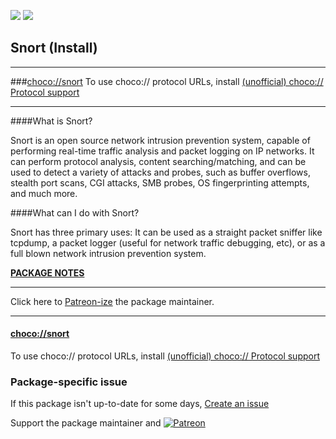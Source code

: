 [![](https://img.shields.io/chocolatey/v/snort?color=green&label=snort)](https://chocolatey.org/packages/snort) [![](https://img.shields.io/chocolatey/dt/snort)](https://chocolatey.org/packages/snort)

## Snort (Install)

___
###[choco://snort](choco://snort)
To use choco:// protocol URLs, install [(unofficial) choco:// Protocol support ](https://chocolatey.org/packages/choco-protocol-support)
___

####What is Snort?

Snort is an open source network intrusion prevention system, capable of performing real-time traffic analysis and packet logging on IP networks. It can perform protocol analysis, content searching/matching, and can be used to detect a variety of attacks and probes, such as buffer overflows, stealth port scans, CGI attacks, SMB probes, OS fingerprinting attempts, and much more.

####What can I do with Snort?

Snort has three primary uses: It can be used as a straight packet sniffer like tcpdump, a packet logger (useful for network traffic debugging, etc), or as a full blown network intrusion prevention system.

**[PACKAGE NOTES](https://github.com/bcurran3/ChocolateyPackages/blob/master/snort/readme.md)**
	

___

Click here to [Patreon-ize](https://www.patreon.com/bcurran3) the package maintainer.
___

#### [choco://snort](choco://snort)
To use choco:// protocol URLs, install [(unofficial) choco:// Protocol support ](https://chocolatey.org/packages/choco-protocol-support)

### Package-specific issue
If this package isn't up-to-date for some days, [Create an issue](https://github.com/tunisiano187/Chocolatey-packages/issues/new/choose)

Support the package maintainer and [![Patreon](https://cdn.jsdelivr.net/gh/tunisiano187/Chocolatey-packages@d15c4e19c709e7148588d4523ffc6dd3cd3c7e5e/icons/patreon.png)](https://www.patreon.com/bePatron?u=39585820)
